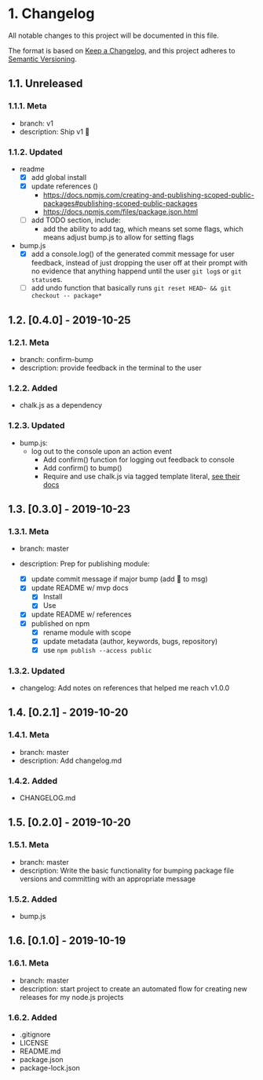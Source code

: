# 1. Changelog

All notable changes to this project will be documented in this file.

The format is based on [Keep a Changelog](https://keepachangelog.com/en/1.0.0/),
and this project adheres to [Semantic Versioning](https://semver.org/spec/v2.0.0.html).

## 1.1. Unreleased

### 1.1.1. Meta

- branch: v1
- description: Ship v1 🚢

### 1.1.2. Updated

- readme
  - [x] add global install
  - [x] update references ()
    - https://docs.npmjs.com/creating-and-publishing-scoped-public-packages#publishing-scoped-public-packages
    - https://docs.npmjs.com/files/package.json.html
  - [ ] add TODO section, include:
    - add the ability to add tag, which means set some flags, which means adjust bump.js to allow for setting flags
- bump.js
  - [x] add a console.log() of the generated commit message for user feedback, instead of just dropping the user off at their prompt with no evidence that anything happend until the user `git log`s or `git status`es.
  - [ ] add undo function that basically runs `git reset HEAD~ && git checkout -- package*`

## 1.2. [0.4.0] - 2019-10-25

### 1.2.1. Meta

- branch: confirm-bump
- description: provide feedback in the terminal to the user

### 1.2.2. Added

- chalk.js as a dependency

### 1.2.3. Updated

- bump.js:
  - log out to the console upon an action event
    - Add confirm() function for logging out feedback to console
    - Add confirm() to bump()
    - Require and use chalk.js via tagged template literal, [see their docs](https://www.npmjs.com/package/chalk#usage)

## 1.3. [0.3.0] - 2019-10-23

### 1.3.1. Meta

- branch: master
- description: Prep for publishing module:

  - [x] update commit message if major bump (add 🚢 to msg)
  - [x] update README w/ mvp docs
    - [x] Install
    - [x] Use
  - [x] update README w/ references
  - [x] published on npm
    - [x] rename module with scope
    - [x] update metadata (author, keywords, bugs, repository)
    - [x] use `npm publish --access public`

### 1.3.2. Updated

- changelog: Add notes on references that helped me reach v1.0.0

## 1.4. [0.2.1] - 2019-10-20

### 1.4.1. Meta

- branch: master
- description: Add changelog.md

### 1.4.2. Added

- CHANGELOG.md

## 1.5. [0.2.0] - 2019-10-20

### 1.5.1. Meta

- branch: master
- description: Write the basic functionality for bumping package file versions and committing with an appropriate message

### 1.5.2. Added

- bump.js

## 1.6. [0.1.0] - 2019-10-19

### 1.6.1. Meta

- branch: master
- description: start project to create an automated flow for creating new releases for my node.js projects

### 1.6.2. Added

- .gitignore
- LICENSE
- README.md
- package.json
- package-lock.json
